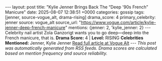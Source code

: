 --- layout: post title: "Kylie Jenner Brings Back The “Deep '90s French” Manicure" date: 2025-08-07 12:38:51 +0000 categories: gossip tags: [jenner, source-vogue_alt, drama-rising] drama_score: 4 primary_celebrity: jenner source: vogue_alt source_url: "https://www.vogue.com/article/kylie-jenner-deep-french-manicure" mentions: {jenner: 2, 'kylie_jenner: 2} --- Celebrity nail artist Zola Ganzorigt wants you to go deep—deep into the French manicure, that is. **Drama Score:** 4 | **Level:** RISING **Celebrities Mentioned:** Jenner, Kylie Jenner [Read full article at Vogue Alt](https://www.vogue.com/article/kylie-jenner-deep-french-manicure) --- *This post was automatically generated from RSS feeds. Drama scores are calculated based on mention frequency and source reliability.*